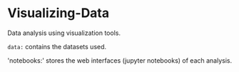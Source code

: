 # Visualizing-Data
Data analysis using visualization tools.

`data:` contains the datasets used.

'notebooks:' stores the web interfaces (jupyter notebooks) of each analysis.
